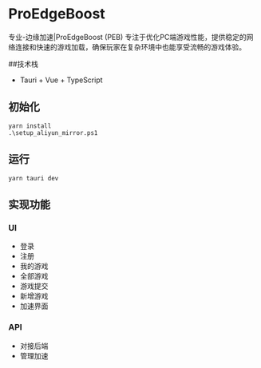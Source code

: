 # ProEdgeBoost
专业-边缘加速|ProEdgeBoost (PEB) 专注于优化PC端游戏性能，提供稳定的网络连接和快速的游戏加载，确保玩家在复杂环境中也能享受流畅的游戏体验。

##技术栈
 - Tauri + Vue + TypeScript

## 初始化
```aiignore
yarn install
.\setup_aliyun_mirror.ps1
```
## 运行
```aiignore
yarn tauri dev
```
## 实现功能

### UI
- 登录
- 注册
- 我的游戏
- 全部游戏
- 游戏提交
- 新增游戏
- 加速界面

### API

- 对接后端
- 管理加速